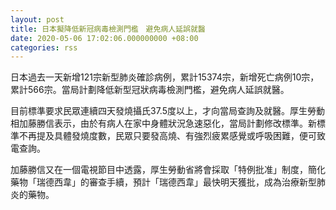 ```yaml
---
layout: post
title: 日本擬降低新冠病毒檢測門檻　避免病人延誤就醫
date: 2020-05-06 17:02:06.000000000 +08:00
categories: rss
---
```


日本過去一天新增121宗新型肺炎確診病例，累計15374宗，新增死亡病例10宗，累計566宗。當局計劃降低新型冠狀病毒檢測門檻，避免病人延誤就醫。

目前標準要求民眾連續四天發燒攝氏37.5度以上，才向當局查詢及就醫。厚生勞動相加藤勝信表示，由於有病人在家中身體狀況急速惡化，當局計劃修改標準。新標準不再提及具體發燒度數，民眾只要發高燒、有強烈疲累感覺或呼吸困難，便可致電查詢。

加藤勝信又在一個電視節目中透露，厚生勞動省將會採取「特例批准」制度，簡化藥物「瑞德西韋」的審查手續，預計「瑞德西韋」最快明天獲批，成為治療新型肺炎的藥物。
